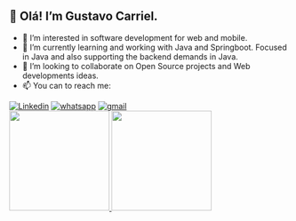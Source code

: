 ## 👋 Olá! I’m Gustavo Carriel.
- 👀 I’m interested in software development for web and mobile.
- 🌱 I’m currently learning and working with Java and Springboot. Focused in Java and also supporting the backend demands in Java.
- 💞️ I’m looking to collaborate on Open Source projects and Web developments ideas.
- 📫 You can to reach me:

<div>
<a href="https://www.linkedin.com/in/gustavo-carriel-tech/" target="_blank"><img src="https://img.shields.io/badge/LinkedIn-0077B5?style=for-the-badge&amp;logo=linkedin&amp;logoColor=white" style="max-width: 100%;" alt="Linkedin"></a> <a href="https://api.whatsapp.com/send?phone=5515981238838" target="_blank"><img src="https://img.shields.io/badge/WhatsApp-25D366?style=for-the-badge&logo=whatsapp&logoColor=white" alt="whatsapp"></a> <a href="mailto:gstv.carriel@gmail.com?subject=Contato via GitHub" target="_blank"><img src="https://img.shields.io/badge/Gmail-D14836?style=for-the-badge&logo=gmail&logoColor=white" alt="gmail"></a><br>
</div>

<div>
<a href="https://github.com/gstvcarriel?tab=repositories/">
<img height="180em" src="https://github-readme-stats.vercel.app/api?username=gstvcarriel&show_icons=true&theme=merko">
<img height="180em" src="https://github-readme-stats.vercel.app/api/top-langs/?username=gstvcarriel&layout=compact&langs_count=16&theme=merko"/>
</div>
